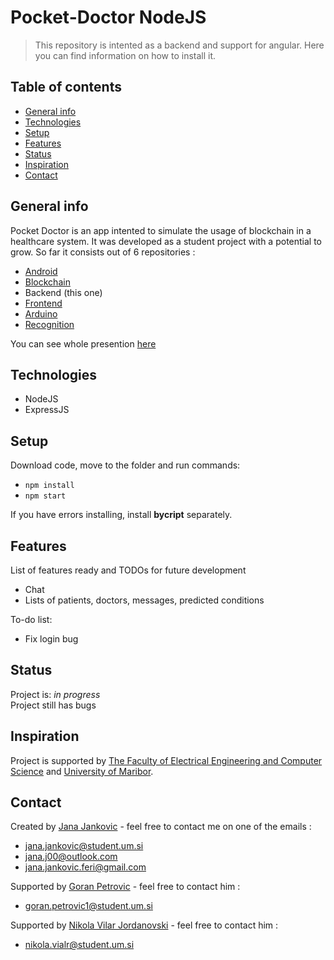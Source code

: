 # Pocket-Doctor NodeJS
> This repository is intented as a backend and support for angular. Here you can find information on how to install it.

## Table of contents
* [General info](#general-info)
* [Technologies](#technologies)
* [Setup](#setup)
* [Features](#features)
* [Status](#status)
* [Inspiration](#inspiration)
* [Contact](#contact)

## General info
Pocket Doctor is an app intented to simulate the usage of blockchain in a healthcare system. It was developed as a student project with a potential to grow. So far it consists out of 6 repositories :
* [Android](https://github.com/JanaJankovic/poc-doc-android)
* [Blockchain](https://github.com/PetrovicGoran/poc-doc-blockchain)
* Backend (this one)
* [Frontend](https://github.com/PetrovicGoran/poc-doc-frontend) 
* [Arduino](https://github.com/JanaJankovic/poc-doc-arduino)
* [Recognition](https://github.com/JanaJankovic/poc-doc-recognition)

You can see whole presention [here](https://univerzamb-my.sharepoint.com/:p:/g/personal/jana_jankovic_student_um_si/ETQo1_cbyKlDnSKktxM6_YABnMsRZP8nEeGqBBbXq_wHtg?e=2ceRYw)

## Technologies
* NodeJS
* ExpressJS

## Setup
Download code, move to the folder and run commands: 
* `npm install`
* `npm start`

If you have errors installing, install **bycript** separately.

## Features
List of features ready and TODOs for future development
* Chat
* Lists of patients, doctors, messages, predicted conditions

To-do list:
* Fix login bug

## Status
Project is: _in progress_ </br>
Project still has bugs

## Inspiration
Project is supported by [The Faculty of Electrical Engineering and Computer Science](https://feri.um.si/) and [University of Maribor](https://www.um.si/Strani/default.aspx).

## Contact
Created by [Jana Jankovic](https://github.com/JanaJankovic) - feel free to contact me on one of the emails :
* jana.jankovic@student.um.si
* jana.j00@outlook.com
* jana.jankovic.feri@gmail.com

Supported by [Goran Petrovic](https://github.com/PetrovicGoran) - feel free to contact him :
* goran.petrovic1@student.um.si

Supported by [Nikola Vilar Jordanovski](https://github.com/NikolaVilar) - feel free to contact him :
* nikola.vialr@student.um.si

